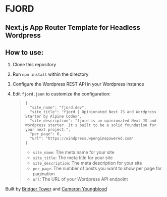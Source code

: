 # **FJORD**

## **Next.js App Router Template for Headless Wordpress**

## How to use:

1. Clone this repository
2. Run `npm install` within the directory
3. Configure the Wordpress REST API in your Wordpress instance
4. Edit `fjord.json` to customize the configuration:

   > ```
   > {
   >   "site_name": "fjord.dev",
   >   "site_title": "fjord | Opinionated Next JS and Wordpress Starter by Alpine Codex",
   >   "site_description": "fjord is an opinionated Next JS and Wordpress starter. It's built to be a solid foundation for your next project.",
   >   "per_page": 6,
   >   "url": "https://windpress.wpenginepowered.com"
   > }
   > ```
   >
   > - `site_name`: The meta name for your site
   > - `site_title`: The meta title for your site
   > - `site_description`: The meta description for your site
   > - `per_page`: The number of posts you want to show per page for pagination
   > - `url`: The URL of your Wordpress API endpoint

Built by [Bridger Tower](https://bridger.to) and [Cameron Youngblood](https://cameronyoungblood.com)
